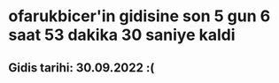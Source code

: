 # ofarukbicer'in gidisine son 5 gun 6 saat 53 dakika 30 saniye kaldi

## Gidis tarihi: 30.09.2022 :(